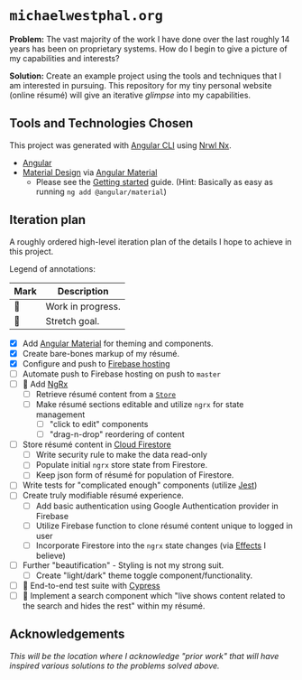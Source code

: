 # `michaelwestphal.org`

**Problem:** The vast majority of the work I have done over the last roughly 14 years has been on proprietary systems. How do I begin to give a picture of my capabilities and interests?

**Solution:** Create an example project using the tools and techniques that I am interested in pursuing. This repository for my tiny personal website (online résumé) will give an iterative *glimpse* into my capabilities.

## Tools and Technologies Chosen

This project was generated with [Angular CLI](https://github.com/angular/angular-cli) using [Nrwl Nx](https://nrwl.io/nx).

* [Angular](https://angular.io)
* [Material Design](https://material.io/) via [Angular Material](https://material.angular.io/)
    * Please see the [Getting started](https://material.angular.io/guide/getting-started) guide. (Hint: Basically as easy as running `ng add @angular/material`)

## Iteration plan

A roughly ordered high-level iteration plan of the details I hope to achieve in this project.

Legend of annotations:

| Mark | Description |
| --- | --- |
| 🏃 | Work in progress. |
| 💪 | Stretch goal. |

- [x] Add [Angular Material](https://material.angular.io/) for theming and components.
- [x] Create bare-bones markup of my résumé.
- [x] Configure and push to [Firebase hosting](https://firebase.google.com/docs/hosting/)
- [ ] Automate push to Firebase hosting on push to `master`
- [ ] 🏃 Add [NgRx](https://ngrx.io/)
    - [ ] Retrieve résumé content from a [`Store`](https://ngrx.io/guide/store)
    - [ ] Make résumé sections editable and utilize `ngrx` for state management  
        - [ ] "click to edit" components
        - [ ] "drag-n-drop" reordering of content
- [ ] Store résumé content in [Cloud Firestore](https://firebase.google.com/docs/firestore/)
    - [ ] Write security rule to make the data read-only
    - [ ] Populate initial `ngrx` store state from Firestore.
    - [ ] Keep json form of résumé for population of Firestore.
- [ ] Write tests for "complicated enough" components (utilize [Jest](https://jestjs.io/))
- [ ] Create truly modifiable résumé experience.
    - [ ] Add basic authentication using Google Authentication provider in Firebase
    - [ ] Utilize Firebase function to clone résumé content unique to logged in user
    - [ ] Incorporate Firestore into the `ngrx` state changes (via [Effects](https://ngrx.io/guide/effects) I believe)
- [ ] Further "beautification" - Styling is not my strong suit.
    - [ ] Create "light/dark" theme toggle component/functionality. 
- [ ] 💪 End-to-end test suite with [Cypress](https://www.cypress.io/)
- [ ] 💪 Implement a search component which "live shows content related to the search and hides the rest" within my résumé.

## Acknowledgements

*This will be the location where I acknowledge "prior work" that 
will have inspired various solutions to the problems solved above.*
